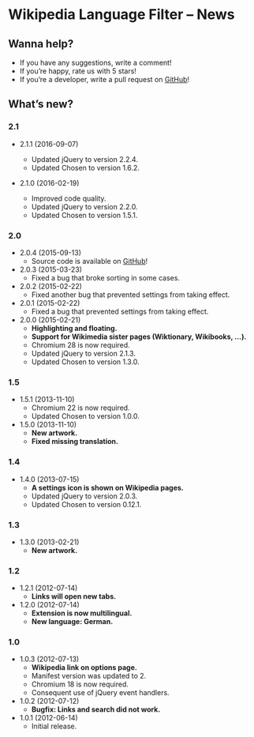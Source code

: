 # Wikipedia Language Filter – News

## Wanna help?

- If you have any suggestions, write a comment!
- If you’re happy, rate us with 5 stars!
- If you’re a developer, write a pull request on [GitHub](https://github.com/sfischer13/chromium-wiki-languages)!

## What’s new?

### 2.1

- 2.1.1 (2016-09-07)
    - Updated jQuery to version 2.2.4.
    - Updated Chosen to version 1.6.2.

- 2.1.0 (2016-02-19)
    - Improved code quality.
    - Updated jQuery to version 2.2.0.
    - Updated Chosen to version 1.5.1.

### 2.0

- 2.0.4 (2015-09-13)
    - Source code is available on [GitHub](https://github.com/sfischer13/chromium-wiki-languages)!
- 2.0.3 (2015-03-23)
    - Fixed a bug that broke sorting in some cases.
- 2.0.2 (2015-02-22)
    - Fixed another bug that prevented settings from taking effect.
- 2.0.1 (2015-02-22)
    - Fixed a bug that prevented settings from taking effect.
- 2.0.0 (2015-02-21)
    - **Highlighting and floating.**
    - **Support for Wikimedia sister pages (Wiktionary, Wikibooks, …).**
    - Chromium 28 is now required.
    - Updated jQuery to version 2.1.3.
    - Updated Chosen to version 1.3.0.

### 1.5

- 1.5.1 (2013-11-10)
    - Chromium 22 is now required.
    - Updated Chosen to version 1.0.0.
- 1.5.0 (2013-11-10)
    - **New artwork.**
    - **Fixed missing translation.**

### 1.4

- 1.4.0 (2013-07-15)
    - **A settings icon is shown on Wikipedia pages.**
    - Updated jQuery to version 2.0.3.
    - Updated Chosen to version 0.12.1.

### 1.3

- 1.3.0 (2013-02-21)
    - **New artwork.**

### 1.2

- 1.2.1 (2012-07-14)
    - **Links will open new tabs.**
- 1.2.0 (2012-07-14)
    - **Extension is now multilingual.**
    - **New language: German.**

### 1.0

- 1.0.3 (2012-07-13)
    - **Wikipedia link on options page.**
    - Manifest version was updated to 2.
    - Chromium 18 is now required.
    - Consequent use of jQuery event handlers.
- 1.0.2 (2012-07-12)
    - **Bugfix: Links and search did not work.**
- 1.0.1 (2012-06-14)
    - Initial release.
